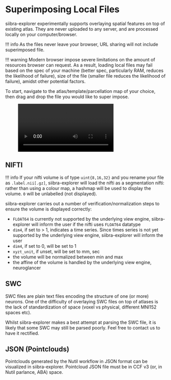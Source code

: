 # Superimposing Local Files

siibra-explorer experimentally supports overlaying spatial features on top of existing atlas. They are never uploaded to any server, and are processed locally on your computer/browser.

!!! info
	As the files never leave your browser, URL sharing will not include superimposed file.

!!! warning
	Modern browser impose severe limitations on the amount of resources browser can request. As a result, loading local files may fail based on the spec of your machine (better spec, particularly RAM, reduces the likelihood of failure), size of the file (smaller file reduces the likelihood of failure), amidst other potential factors.

To start, navigate to the atlas/template/parcellation map of your choice, then drag and drop the file you would like to super impose.

<figure>
  <video controls="true" allowfullscreen="true">
    <source src="https://data-proxy.ebrains.eu/api/v1/buckets/interactive-atlas-viewer/videos/20250221-drag-drop-siibra-paper.mp4" type="video/mp4">
  </video>
</figure>

## NIFTI

!!! info
	If your nifti volume is of type `uint{8,16,32}` and you rename your file as `.label.nii[.gz]`, siibra-explorer will load the nifti as a segmentation nifti: rather than using a colour map, a hashmap will be used to display the volume. `0` will be unlabelled (not displayed).

siibra-explorer carries out a number of verification/normalization steps to ensure the volume is displayed correctly:

- `FLOAT64` is currently not supported by the underlying view engine, siibra-explorer will inform the user if the nifti uses `FLOAT64` datatype
- `dim4`, if set to > 1, indicates a time series. Since times series is not yet supported by the underlying view engine, siibra-explorer will inform the user
- `dim4`, if set to 0, will be set to 1
- `xyzt_unit`, if unset, will be set to mm, sec
- the volume will be normalized between min and max
- the affine of the volume is handled by the underlying view engine, neuroglancer

## SWC

SWC files are plain text files encoding the structure of one (or more) neurons. One of the difficulty of overlaying SWC files on top of atlases is the lack of standardization of space (voxel vs physical, different MNI152 spaces etc). 

Whilst siibra-explorer makes a best attempt at parsing the SWC file, it is likely that some SWC may still be parsed poorly. Feel free to contact us to have it rectified.

## JSON (Pointclouds)

Pointclouds generated by the Nutil workflow in JSON format  can be visualized in siibra-explorer. Pointcloud JSON file must be in CCF v3 (or, in Nutil parlance, ABA) space.
